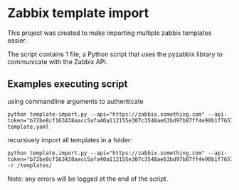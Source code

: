 # Zabbix template import

This project was created to make importing multiple zabbix templates easier.

The script contains 1 file, a Python script that uses the pyzabbix library to communicate with the Zabbix API.


## Examples executing script

using commandline arguments to authenticate
```
python template-import.py --api="https://zabbix.something.com" --api-token="b72be8cf163438aacc5afa40a112155e307c3548ae63bd97b87ff4e98b1f7657" template.yaml
```

recursively import all templates in a folder:
```
python template.import.py --api="https://zabbix.something.com" --api-token="b72be8cf163438aacc5afa40a112155e307c3548ae63bd97b87ff4e98b1f7657" -r /templates/
```
Note: any errors will be logged at the end of the script.
